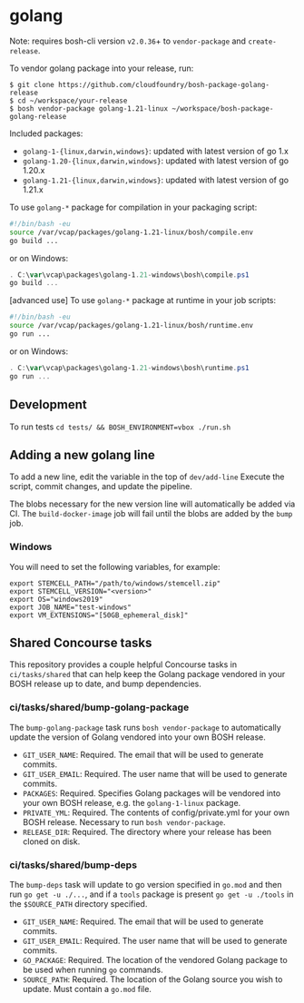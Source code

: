 # golang

Note: requires bosh-cli version `v2.0.36`+ to `vendor-package` and `create-release`.

To vendor golang package into your release, run:

```
$ git clone https://github.com/cloudfoundry/bosh-package-golang-release
$ cd ~/workspace/your-release
$ bosh vendor-package golang-1.21-linux ~/workspace/bosh-package-golang-release
```

Included packages:

- `golang-1-{linux,darwin,windows}`: updated with latest version of go 1.x
- `golang-1.20-{linux,darwin,windows}`: updated with latest version of go 1.20.x
- `golang-1.21-{linux,darwin,windows}`: updated with latest version of go 1.21.x

To use `golang-*` package for compilation in your packaging script:

```bash
#!/bin/bash -eu
source /var/vcap/packages/golang-1.21-linux/bosh/compile.env
go build ...
```
or on Windows:

```powershell
. C:\var\vcap\packages\golang-1.21-windows\bosh\compile.ps1
go build ...
```
[advanced use] To use `golang-*` package at runtime in your job scripts:

```bash
#!/bin/bash -eu
source /var/vcap/packages/golang-1.21-linux/bosh/runtime.env
go run ...
```
or on Windows:

```powershell
. C:\var\vcap\packages\golang-1.21-windows\bosh\runtime.ps1
go run ...
```

## Development

To run tests `cd tests/ && BOSH_ENVIRONMENT=vbox ./run.sh`

## Adding a new golang line

To add a new line, edit the variable in the top of `dev/add-line`
Execute the script, commit changes, and update the pipeline.

The blobs necessary for the new version line will automatically be added via CI. The `build-docker-image` job will fail until the blobs are added by the `bump` job.

### Windows

You will need to set the following variables, for example:

```
export STEMCELL_PATH="/path/to/windows/stemcell.zip"
export STEMCELL_VERSION="<version>"
export OS="windows2019"
export JOB_NAME="test-windows"
export VM_EXTENSIONS="[50GB_ephemeral_disk]"
```

## Shared Concourse tasks

This repository provides a couple helpful Concourse tasks in `ci/tasks/shared` that can help keep the Golang package vendored in your BOSH release up to date, and bump dependencies.

### ci/tasks/shared/bump-golang-package

The `bump-golang-package` task runs `bosh vendor-package` to automatically update the version of Golang vendored into your own BOSH release.

* `GIT_USER_NAME`: Required. The email that will be used to generate commits.
* `GIT_USER_EMAIL`: Required. The user name that will be used to generate commits.
* `PACKAGES`: Required. Specifies Golang packages will be vendored into your own BOSH release, e.g. the `golang-1-linux` package.
* `PRIVATE_YML`: Required. The contents of config/private.yml for your own BOSH release. Necessary to run `bosh vendor-package`.
* `RELEASE_DIR`: Required. The directory where your release has been cloned on disk.

### ci/tasks/shared/bump-deps

The `bump-deps` task will update to go version specified in `go.mod` and then run `go get -u ./...`, and if a `tools` package is present `go get -u ./tools` in the `$SOURCE_PATH` directory specified.

* `GIT_USER_NAME`: Required. The email that will be used to generate commits.
* `GIT_USER_EMAIL`: Required. The user name that will be used to generate commits.
* `GO_PACKAGE`: Required. The location of the vendored Golang package to be used when running `go` commands.
* `SOURCE_PATH`: Required. The location of the Golang source you wish to update. Must contain a `go.mod` file. 
